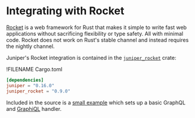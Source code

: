 # Integrating with Rocket

[Rocket] is a web framework for Rust that makes it simple to write fast web applications without sacrificing flexibility or type safety. All with minimal code. Rocket
does not work on Rust's stable channel and instead requires the nightly
channel.

Juniper's Rocket integration is contained in the [`juniper_rocket`][juniper_rocket] crate:

!FILENAME Cargo.toml

```toml
[dependencies]
juniper = "0.16.0"
juniper_rocket = "0.9.0"
```

Included in the source is a [small example][example] which sets up a basic GraphQL and [GraphiQL] handler.

[graphiql]: https://github.com/graphql/graphiql
[rocket]: https://rocket.rs/
[juniper_rocket]: https://github.com/graphql-rust/juniper/tree/master/juniper_rocket
[example]: https://github.com/graphql-rust/juniper/blob/master/juniper_rocket/examples/rocket_server.rs
